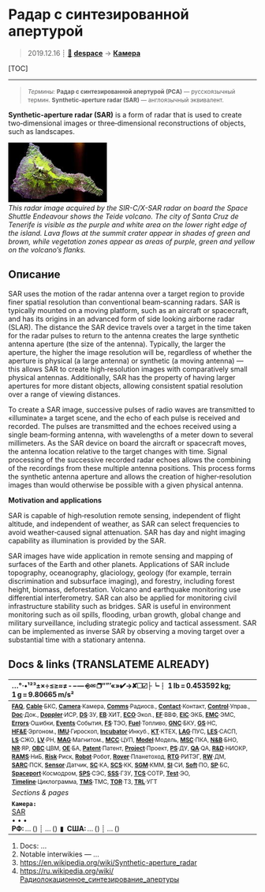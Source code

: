 # Радар с синтезированной апертурой
> 2019.12.16 ┊ **[🚀](../index/index.md) [despace](index.md)** → **[Камера](camera.md)**

[TOC]

---

> <small>*Термины:* **Радар с синтезированной апертурой (РСА)** — русскоязычный термин. **Synthetic-aperture radar (SAR)** — англоязычный эквивалент.</small>

**Synthetic-aperture radar (SAR)** is a form of radar that is used to create two‑dimensional images or three‑dimensional reconstructions of objects, such as landscapes.

[![](f/cam/sar_pic01_thumb.jpg)](f/cam/sar_pic01.jpg)  
*This radar image acquired by the SIR-C/X-SAR radar on board the Space Shuttle Endeavour shows the Teide volcano. The city of Santa Cruz de Tenerife is visible as the purple and white area on the lower right edge of the island. Lava flows at the summit crater appear in shades of green and brown, while vegetation zones appear as areas of purple, green and yellow on the volcano’s flanks.*


<p style="page-break-after:always"> </p>

## Описание
SAR uses the motion of the radar antenna over a target region to provide finer spatial resolution than conventional beam‑scanning radars. SAR is typically mounted on a moving platform, such as an aircraft or spacecraft, and has its origins in an advanced form of side looking airborne radar (SLAR). The distance the SAR device travels over a target in the time taken for the radar pulses to return to the antenna creates the large synthetic antenna aperture (the size of the antenna). Typically, the larger the aperture, the higher the image resolution will be, regardless of whether the aperture is physical (a large antenna) or synthetic (a moving antenna) — this allows SAR to create high‑resolution images with comparatively small physical antennas. Additionally, SAR has the property of having larger apertures for more distant objects, allowing consistent spatial resolution over a range of viewing distances.

To create a SAR image, successive pulses of radio waves are transmitted to «illuminate» a target scene, and the echo of each pulse is received and recorded. The pulses are transmitted and the echoes received using a single beam‑forming antenna, with wavelengths of a meter down to several millimeters. As the SAR device on board the aircraft or spacecraft moves, the antenna location relative to the target changes with time. Signal processing of the successive recorded radar echoes allows the combining of the recordings from these multiple antenna positions. This process forms the synthetic antenna aperture and allows the creation of higher‑resolution images than would otherwise be possible with a given physical antenna.

**Motivation and applications**

SAR is capable of high‑resolution remote sensing, independent of flight altitude, and independent of weather, as SAR can select frequencies to avoid weather‑caused signal attenuation. SAR has day and night imaging capability as illumination is provided by the SAR.

SAR images have wide application in remote sensing and mapping of surfaces of the Earth and other planets. Applications of SAR include topography, oceanography, glaciology, geology (for example, terrain discrimination and subsurface imaging), and forestry, including forest height, biomass, deforestation. Volcano and earthquake monitoring use differential interferometry. SAR can also be applied for monitoring civil infrastructure stability such as bridges. SAR is useful in environment monitoring such as oil spills, flooding, urban growth, global change and military surveillance, including strategic policy and tactical assessment. SAR can be implemented as inverse SAR by observing a moving target over a substantial time with a stationary antenna.



<p style="page-break-after:always"> </p>

## Docs & links (TRANSLATEME ALREADY)
|…°·•¹²³±×÷≤≥≈≠ ‑ −— ⎆✉ ❐“”’«»✔→✘☐☑├┕┆ 1 lb = 0.453592 kg; 1 g = 9.80665 m/s²|
|:--|
|<small>**[FAQ](faq.md)**, **[Cable](cable.md)**·БКС, **[Camera](camera.md)**·Камера, **[Comms](comms.md)**·Радиосв., **[Contact](contact.md)**·Контакт, **[Control](control.md)**·Управ., **[Doc](doc.md)**·Док., **[Doppler](doppler.md)**·ИСР, **[DS](ds.md)**·ЗУ, **[EB](eb.md)**·ХИТ, **[ECO](ecology.md)**·Экол., **[EF](ef.md)**·ВВФ, **[ElC](elc.md)**·ЭКБ, **[EMC](emc.md)**·ЭМС, **[Errors](error.md)**·Ошибки, **[Events](event.md)**·События, **[FS](fs.md)**·ТЭО, **[Fuel](fuel.md)**·Топливо, **[GNC](gnc.md)**·БКУ, **[GS](scs.md)**·НС, **[HF&E](hfe.md)**·Эргоном., **[IMU](imu.md)**·Гироскоп, **[Incubator](incubator.md)**·Инкуб., **[KT](kt.md)**·КТЕХ, **[LAG](lag.md)**·ПУC, **[LES](les.md)**·САСП, **[LS](ls.md)**·СЖО, **[LV](lv.md)**·РН, **[MAG](mag.md)**·Магнитом., **[MCC](mcc.md)**·ЦУП, **[Model](model.md)**·Модель, **[MSC](sc.md)**·ПКА, **[N&B](nnb.md)**·БНО, **[NR](nr.md)**·ЯР, **[OBC](obc.md)**·ЦВМ, **[OE](oe.md)**·БА, **[Patent](патент.md)**·Патент, **[Project](project.md)**·Проект, **[PS](ps.md)**·ДУ, **[QA](quality.md)**·QA, **[R&D](rnd.md)**·НИОКР, **[RAMS](rams.md)**·НиБ, **[Risk](risk.md)**·Риск, **[Robot](robotics.md)**·Робот, **[Rover](rover.md)**·Планетоход, **[RTG](rtg.md)**·РИТЭГ, **[RW](rw.md)**·ДМ, **[SARC](sarc.md)**·ПСК, **[Sensor](sensor.md)**·Датчик, **[SC](sc.md)**·КА, **[SCS](scs.md)**·КК, **[SGM](sgm.md)**·КММ, **[SI](si.md)**·СИ, **[Soft](soft.md)**·ПО, **[SP](sp.md)**·БС, **[Spaceport](spaceport.md)**·Космодром, **[SPS](sps.md)**·СЭС, **[SSS](sss.md)**·ГЗУ, **[TCS](tcs.md)**·СОТР, **[Test](test.md)**·ЭО, **[Timeline](timeline.md)**·Циклограмма, **[TMS](tms.md)**·ТМС, **[TOR](tor.md)**·ТЗ, **[TRL](trl.md)**·УГТ</small>|
|*Sections & pages*|
|**`Камера:`**<br> [SAR](synthetic_aperture_radar.md) <br>• • •<br> **РФ:** … () ┊ … ()  ▮  **США:** … () ┊ … () |

   1. Docs: …
   1. Notable interwikies — …
   1. <https://en.wikipedia.org/wiki/Synthetic-aperture_radar>
   1. <https://ru.wikipedia.org/wiki/Радиолокационное_синтезирование_апертуры>
